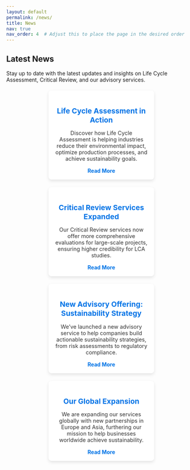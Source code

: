```yaml
---
layout: default
permalink: /news/
title: News
nav: true
nav_order: 4  # Adjust this to place the page in the desired order
---
```


<h2>Latest News</h2>
<p>Stay up to date with the latest updates and insights on Life Cycle Assessment, Critical Review, and our advisory services.</p>

<div class="news-cards">
  <div class="card">
    <h3>Life Cycle Assessment in Action</h3>
    <p>
      Discover how Life Cycle Assessment is helping industries reduce their environmental impact, optimize production processes, and achieve sustainability goals. 
    </p>
    <a href="/news/lca-in-action" class="read-more">Read More</a>
  </div>

  <div class="card">
    <h3>Critical Review Services Expanded</h3>
    <p>
      Our Critical Review services now offer more comprehensive evaluations for large-scale projects, ensuring higher credibility for LCA studies.
    </p>
    <a href="/news/critical-review-expanded" class="read-more">Read More</a>
  </div>

  <div class="card">
    <h3>New Advisory Offering: Sustainability Strategy</h3>
    <p>
      We’ve launched a new advisory service to help companies build actionable sustainability strategies, from risk assessments to regulatory compliance.
    </p>
    <a href="/news/sustainability-strategy" class="read-more">Read More</a>
  </div>

  <div class="card">
    <h3>Our Global Expansion</h3>
    <p>
      We are expanding our services globally with new partnerships in Europe and Asia, furthering our mission to help businesses worldwide achieve sustainability.
    </p>
    <a href="/news/global-expansion" class="read-more">Read More</a>
  </div>
</div>

<style>
  .news-cards {
    display: flex;
    flex-wrap: wrap;
    gap: 20px;
    justify-content: center;
    margin-top: 20px;
  }

  .card {
    background-color: #ffffff;
    border-radius: 8px;
    box-shadow: 0 4px 8px rgba(0, 0, 0, 0.1);
    width: 250px;
    padding: 15px;
    text-align: center;
    transition: transform 0.3s ease, box-shadow 0.3s ease;
  }

  .card:hover {
    transform: translateY(-5px);
    box-shadow: 0 8px 16px rgba(0, 0, 0, 0.2);
  }

  .card h3 {
    font-size: 1.2rem;
    margin-bottom: 10px;
    color: #0073e6;
  }

  .card p {
    font-size: 0.9rem;
    color: #333;
    margin-bottom: 15px;
  }

  .read-more {
    text-decoration: none;
    color: #0073e6;
    font-weight: bold;
  }

  .read-more:hover {
    text-decoration: underline;
  }
</style>
